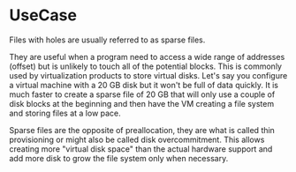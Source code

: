 # UseCase
Files with holes are usually referred to as sparse files.

They are useful when a program need to access a wide range of addresses (offset) but is unlikely to touch all of the potential blocks. This is commonly used by virtualization products to store virtual disks. Let's say you configure a virtual machine with a 20 GB disk but it won't be full of data quickly. It is much faster to create a sparse file of 20 GB that will only use a couple of disk blocks at the beginning and then have the VM creating a file system and storing files at a low pace.

Sparse files are the opposite of preallocation, they are what is called thin provisioning or might also be called disk overcommitment. This allows creating more "virtual disk space" than the actual hardware support and add more disk to grow the file system only when necessary.
